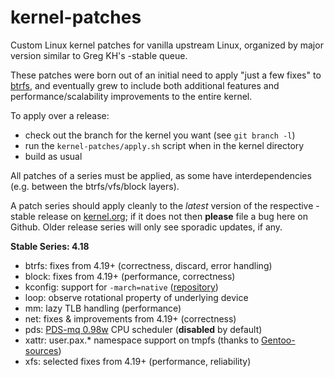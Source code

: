 kernel-patches
==============

Custom Linux kernel patches for vanilla upstream Linux, organized by major
version similar to Greg KH's -stable queue.

These patches were born out of an initial need to apply "just a few fixes"
to [btrfs](https://btrfs.wiki.kernel.org/), and eventually grew to include both
additional features and performance/scalability improvements to the entire kernel.

To apply over a release:

- check out the branch for the kernel you want (see `git branch -l`)
- run the `kernel-patches/apply.sh` script when in the kernel directory
- build as usual

All patches of a series must be applied, as some have interdependencies
(e.g. between the btrfs/vfs/block layers).

A patch series should apply cleanly to the *latest* version of the respective -stable
release on [kernel.org](https://www.kernel.org/); if it does not then **please** file
a bug here on Github. Older release series will only see sporadic updates, if any.

**Stable Series: 4.18**

- btrfs: fixes from 4.19+ (correctness, discard, error handling)
- block: fixes from 4.19+ (performance, correctness)
- kconfig: support for `-march=native` ([repository](https://github.com/graysky2/kernel_gcc_patch))
- loop: observe rotational property of underlying device
- mm: lazy TLB handling (performance)
- net: fixes & improvements from 4.19+ (correctness)
- pds: [PDS-mq 0.98w](https://cchalpha.blogspot.com/2018/08/pds-098w-release.html) CPU scheduler (**disabled** by default)
- xattr: user.pax.* namespace support on tmpfs (thanks to [Gentoo-sources](https://gitweb.gentoo.org/proj/linux-patches.git/))
- xfs: selected fixes from 4.19+ (performance, reliability)

